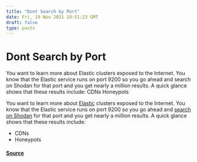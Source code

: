 ```yaml
---
title: "Dont Search by Port"
date: Fri, 19 Nov 2021 19:51:23 GMT
draft: false
type: posts
---
```

# Dont Search by Port





You want to learn more about Elastic clusters exposed to the Internet. You know that the Elastic service runs on port 9200 so you go ahead and search on Shodan for that port and you get nearly a million results. A quick glance shows that these results include: CDNs Honeypots

You want to learn more about [Elastic](https://www.elastic.co) clusters exposed to the Internet. You know that the Elastic service runs on port 9200 so you go ahead and [search on Shodan](https://www.shodan.io/search?query=port%3A9200) for that port and you get nearly a million results. A quick glance shows that these results include:

-   CDNs
-   Honeypots

#### [Source](https://blog.shodan.io/dont-search-by-port/)


